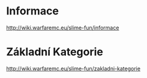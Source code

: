<!-- TITLE: SlimeFun -->
<!-- SUBTITLE: Vyber si článek a zjisti co potřebuješ! -->

# Informace
http://wiki.warfaremc.eu/slime-fun/informace

# Základní Kategorie
http://wiki.warfaremc.eu/slime-fun/zakladni-kategorie